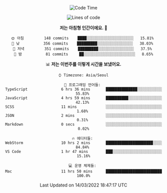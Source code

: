 <div align='center'>
 
<!--START_SECTION:waka-->
![Code Time](http://img.shields.io/badge/Code%20Time-1%2C216%20hrs%2026%20mins-blue)

![Lines of code](https://img.shields.io/badge/%EC%A0%80%EB%8A%94%20%EC%97%AC%ED%83%9C%EA%B9%8C%EC%A7%80%20-98%20Thousand%20%EC%A4%84%EC%9D%98%20%EC%BD%94%EB%93%9C%EB%A5%BC%20%EC%9E%91%EC%84%B1%ED%96%88%EC%96%B4%EC%9A%94.-blue)

**저는 아침형 인간이에요. 🐤** 

```text
🌞 아침         148 commits    ████░░░░░░░░░░░░░░░░░░░░░   15.81% 
🌆 낮　         356 commits    █████████░░░░░░░░░░░░░░░░   38.03% 
🌃 저녁         351 commits    █████████░░░░░░░░░░░░░░░░   37.5% 
🌙 밤　         81 commits     ██░░░░░░░░░░░░░░░░░░░░░░░   8.65%

```


📊 **저는 이번주를 이렇게 시간을 보냈어요.** 

```text
⌚︎ Timezone: Asia/Seoul

💬 프로그래밍 언어들: 
TypeScript               6 hrs 36 mins       ██████████████░░░░░░░░░░░   55.83% 
JavaScript               4 hrs 59 mins       ██████████░░░░░░░░░░░░░░░   42.13% 
SCSS                     11 mins             ░░░░░░░░░░░░░░░░░░░░░░░░░   1.68% 
JSON                     2 mins              ░░░░░░░░░░░░░░░░░░░░░░░░░   0.31% 
Markdown                 0 secs              ░░░░░░░░░░░░░░░░░░░░░░░░░   0.02%

🔥 에디터들: 
WebStorm                 10 hrs 2 mins       █████████████████████░░░░   84.84% 
VS Code                  1 hr 47 mins        ███░░░░░░░░░░░░░░░░░░░░░░   15.16%

💻 운영 체제들: 
Mac                      11 hrs 50 mins      █████████████████████████   100.0%

```


 Last Updated on 14/03/2022 18:47:17 UTC
<!--END_SECTION:waka-->
 </div>
<!---
Emewjin/Emewjin is a ✨ special ✨ repository because its `README.md` (this file) appears on your GitHub profile.
You can click the Preview link to take a look at your changes.
--->
